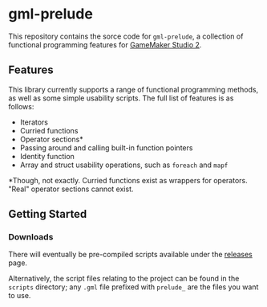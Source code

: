 # gml-prelude

This repository contains the sorce code for `gml-prelude`, a collection of functional programming features for [GameMaker Studio 2](https://www.yoyogames.com/gamemaker).

## Features

This library currently supports a range of functional programming methods, as well as some simple usability scripts. The full list of features is as follows:

 - Iterators
 - Curried functions
 - Operator sections*
 - Passing around and calling built-in function pointers
 - Identity function
 - Array and struct usability operations, such as `foreach` and `mapf`

*Though, not exactly. Curried functions exist as wrappers for operators. "Real" operator sections cannot exist.

## Getting Started

### Downloads

There will eventually be pre-compiled scripts available under the [releases](https://github.com/NuxiiGit/gml-prelude/releases) page.

Alternatively, the script files relating to the project can be found in the `scripts` directory; any `.gml` file prefixed with `prelude_` are the files you want to use.